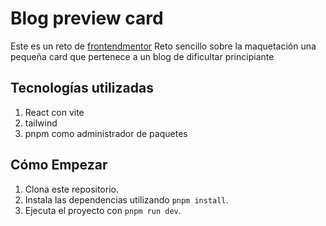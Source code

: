 # Blog preview card
Este es un reto de [frontendmentor](http://frontendmentor.io "frontendmentor")
Reto sencillo sobre la maquetación una pequeña card que pertenece a un blog de dificultar principiante

## Tecnologías utilizadas
1. React con vite
2. tailwind
3. pnpm como administrador de paquetes

## Cómo Empezar
1. Clona este repositorio.
2. Instala las dependencias utilizando `pnpm install`.
3. Ejecuta el proyecto con `pnpm run dev`.